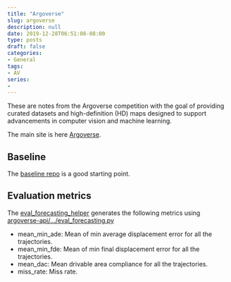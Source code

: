 ```yaml
---
title: "Argoverse"
slug: argoverse
description: null
date: 2019-12-28T06:51:08-08:00
type: posts
draft: false
categories:
- General
tags:
- AV
series:
-
---
```


These are notes from the Argoverse competition with the goal of providing curated datasets and high-definition (HD) maps designed to support advancements in computer vision and machine learning.

<!--more-->
The main site is here [Argoverse](https://www.argoverse.org).

## Baseline

The [baseline repo](https://github.com/jagjeet-singh/argoverse-forecasting) is a good starting point.

## Evaluation metrics

The [eval_forecasting_helper](https://github.com/jagjeet-singh/argoverse-forecasting/blob/master/eval_forecasting_helper.py) generates the following metrics using [argoverse-api/.../eval_forecasting.py](https://github.com/argoai/argoverse-api/blob/87c5e3f2d2eb039052e142d5e30bb7d6caeb6252/argoverse/evaluation/eval_forecasting.py#L136)

* mean_min_ade: Mean of min average displacement error for all the trajectories.
* mean_min_fde: Mean of min final displacement error for all the trajectories.
* mean_dac: Mean drivable area compliance for all the trajectories.
* miss_rate: Miss rate.
